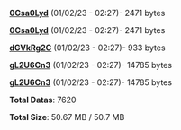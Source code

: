 [**0Csa0Lyd**](/data/0Csa0Lyd.txt) (01/02/23 - 02:27)- 2471 bytes

[**0Csa0Lyd**](/data/0Csa0Lyd.txt) (01/02/23 - 02:27)- 2471 bytes

[**dGVkRg2C**](/data/dGVkRg2C.txt) (01/02/23 - 02:27)- 933 bytes

[**gL2U6Cn3**](/data/gL2U6Cn3.txt) (01/02/23 - 02:27)- 14785 bytes

[**gL2U6Cn3**](/data/gL2U6Cn3.txt) (01/02/23 - 02:27)- 14785 bytes

**Total Datas**: 7620

**Total Size**: 50.67 MB / 50.7 MB